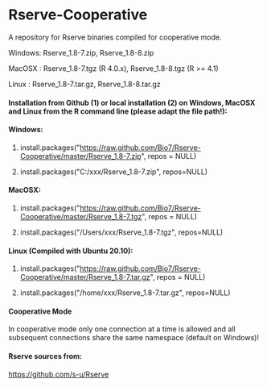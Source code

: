 # Rserve-Cooperative

A repository for Rserve binaries compiled for cooperative mode.

Windows: Rserve_1.8-7.zip, Rserve_1.8-8.zip

MacOSX : Rserve_1.8-7.tgz (R 4.0.x), Rserve_1.8-8.tgz (R >= 4.1)

Linux  : Rserve_1.8-7.tar.gz, Rserve_1.8-8.tar.gz

#### Installation from Github (1) or local installation (2) on Windows, MacOSX and Linux from the R command line (please adapt the file path!):

#### Windows:

1. install.packages("https://raw.github.com/Bio7/Rserve-Cooperative/master/Rserve_1.8-7.zip", repos = NULL)

2. install.packages("C:/xxx/Rserve_1.8-7.zip", repos=NULL)

#### MacOSX:

1. install.packages("https://raw.github.com/Bio7/Rserve-Cooperative/master/Rserve_1.8-7.tgz", repos = NULL)

2. install.packages("/Users/xxx/Rserve_1.8-7.tgz", repos=NULL)

#### Linux (Compiled with Ubuntu 20.10):

1. install.packages("https://raw.github.com/Bio7/Rserve-Cooperative/master/Rserve_1.8-7.tar.gz", repos = NULL)

2. install.packages("/home/xxx/Rserve_1.8-7.tar.gz", repos=NULL)

#### Cooperative Mode

In cooperative mode only one connection at a time is allowed and all subsequent connections share the same namespace (default on Windows)!

#### Rserve sources from:

https://github.com/s-u/Rserve
